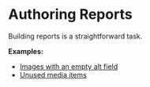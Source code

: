# Authoring Reports

Building reports is a straightforward task.

**Examples:**
 * [Images with an empty alt field][1]
 * [Unused media items][2]


[1]: http://sitecorejunkie.com/2014/05/28/create-a-custom-report-in-sitecore-powershell-extensions/
[2]: http://michaellwest.blogspot.com/2014/04/reports-with-sitecore-powershell.html

